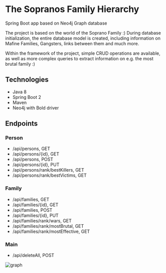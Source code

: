 # The Sopranos Family Hierarchy
Spring Boot app based on Neo4j Graph database

The project is based on the world of the Soprano Family :)
During database initialization, the entire database model is created, including information on Mafine Families, Gangsters, links between them and much more.

Within the framework of the project, simple CRUD operations are available, as well as more complex queries to extract information on e.g. the most brutal family :)

## Technologies
* Java 8
* Spring Boot 2
* Maven
* Neo4j with Bold driver

## Endpoints
### Person
* /api/persons, GET
* /api/persons/{id}, GET
* /api/persons, POST
* /api/persons/{id}, PUT
* /api/persons/rank/bestKillers, GET
* /api/persons/rank/bestVictims, GET
### Family
* /api/families, GET
* /api/families/{id}, GET
* /api/families, POST
* /api/families/{id}, PUT
* /api/families/rank/wars, GET
* /api/families/rank/mostBrutal, GET
* /api/families/rank/mostEffective, GET
### Main
* /api/deleteAll, POST

![graph](https://github.com/wieczorekmarcin/the-sopranos-family-hierarchy/tree/master/src/main/resources/static/images/graph.svg)
